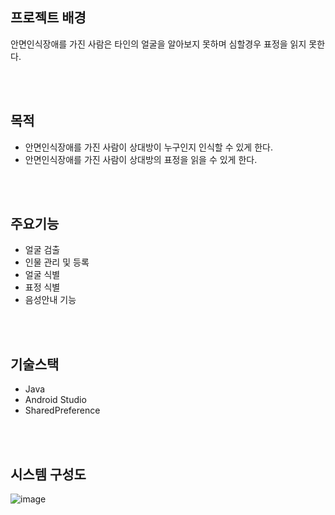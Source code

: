 ## 프로젝트 배경
안면인식장애를 가진 사람은 타인의 얼굴을 알아보지 못하며 심할경우 표정을 읽지 못한다.

<br></br>
## 목적
- 안면인식장애를 가진 사람이 상대방이 누구인지 인식할 수 있게 한다.
- 안면인식장애를 가진 사람이 상대방의 표정을 읽을 수 있게 한다.

<br></br>
## 주요기능
- 얼굴 검출
- 인물 관리 및 등록
- 얼굴 식별
- 표정 식별
- 음성안내 기능

<br></br>
## 기술스택
- Java
- Android Studio
- SharedPreference

<br></br>
## 시스템 구성도
![image](https://github.com/rlaxodn/face-analysis/assets/87809837/d4634406-6448-4dce-8730-54f6077b11cd)
